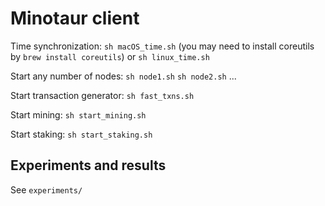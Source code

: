 # Minotaur client

Time synchronization:
`sh macOS_time.sh`  (you may need to install coreutils by `brew install coreutils`)
or
`sh linux_time.sh`


Start any number of nodes:
`sh node1.sh`
`sh node2.sh`
...

Start transaction generator:
`sh fast_txns.sh`

Start mining:
`sh start_mining.sh`

Start staking:
`sh start_staking.sh`

## Experiments and results
See `experiments/`